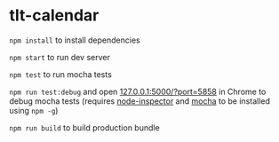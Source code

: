 # tlt-calendar

`npm install` to install dependencies

`npm start` to run dev server

`npm test` to run mocha tests

`npm run test:debug` and open [127.0.0.1:5000/?port=5858](http://127.0.0.1:5000/?port=5858) in Chrome to debug mocha tests (requires [node-inspector](https://github.com/node-inspector/node-inspector) and [mocha](https://github.com/mochajs/mocha) to be installed using `npm -g`)

`npm run build` to build production bundle
